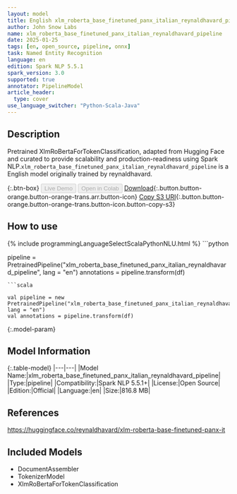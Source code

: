 ```yaml
---
layout: model
title: English xlm_roberta_base_finetuned_panx_italian_reynaldhavard_pipeline pipeline XlmRoBertaForTokenClassification from reynaldhavard
author: John Snow Labs
name: xlm_roberta_base_finetuned_panx_italian_reynaldhavard_pipeline
date: 2025-01-25
tags: [en, open_source, pipeline, onnx]
task: Named Entity Recognition
language: en
edition: Spark NLP 5.5.1
spark_version: 3.0
supported: true
annotator: PipelineModel
article_header:
  type: cover
use_language_switcher: "Python-Scala-Java"
---
```


## Description

Pretrained XlmRoBertaForTokenClassification, adapted from Hugging Face and curated to provide scalability and production-readiness using Spark NLP.`xlm_roberta_base_finetuned_panx_italian_reynaldhavard_pipeline` is a English model originally trained by reynaldhavard.

{:.btn-box}
<button class="button button-orange" disabled>Live Demo</button>
<button class="button button-orange" disabled>Open in Colab</button>
[Download](https://s3.amazonaws.com/auxdata.johnsnowlabs.com/public/models/xlm_roberta_base_finetuned_panx_italian_reynaldhavard_pipeline_en_5.5.1_3.0_1737790991602.zip){:.button.button-orange.button-orange-trans.arr.button-icon}
[Copy S3 URI](s3://auxdata.johnsnowlabs.com/public/models/xlm_roberta_base_finetuned_panx_italian_reynaldhavard_pipeline_en_5.5.1_3.0_1737790991602.zip){:.button.button-orange.button-orange-trans.button-icon.button-copy-s3}

## How to use



<div class="tabs-box" markdown="1">
{% include programmingLanguageSelectScalaPythonNLU.html %}
```python

pipeline = PretrainedPipeline("xlm_roberta_base_finetuned_panx_italian_reynaldhavard_pipeline", lang = "en")
annotations =  pipeline.transform(df)   

```
```scala

val pipeline = new PretrainedPipeline("xlm_roberta_base_finetuned_panx_italian_reynaldhavard_pipeline", lang = "en")
val annotations = pipeline.transform(df)

```
</div>

{:.model-param}
## Model Information

{:.table-model}
|---|---|
|Model Name:|xlm_roberta_base_finetuned_panx_italian_reynaldhavard_pipeline|
|Type:|pipeline|
|Compatibility:|Spark NLP 5.5.1+|
|License:|Open Source|
|Edition:|Official|
|Language:|en|
|Size:|816.8 MB|

## References

https://huggingface.co/reynaldhavard/xlm-roberta-base-finetuned-panx-it

## Included Models

- DocumentAssembler
- TokenizerModel
- XlmRoBertaForTokenClassification